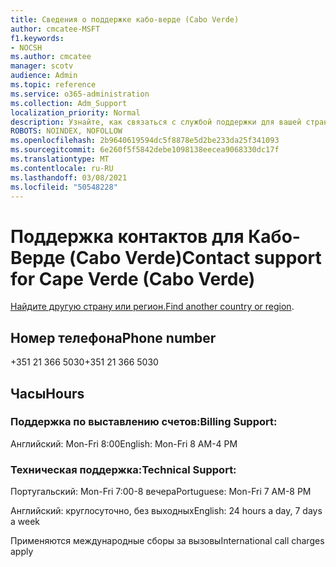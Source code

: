 ```yaml
---
title: Сведения о поддержке кабо-верде (Cabo Verde)
author: cmcatee-MSFT
f1.keywords:
- NOCSH
ms.author: cmcatee
manager: scotv
audience: Admin
ms.topic: reference
ms.service: o365-administration
ms.collection: Adm_Support
localization_priority: Normal
description: Узнайте, как связаться с службой поддержки для вашей страны или региона.
ROBOTS: NOINDEX, NOFOLLOW
ms.openlocfilehash: 2b9640619594dc5f8878e5d2be233da25f341093
ms.sourcegitcommit: 6e260f5f5842debe1098138eecea9068330dc17f
ms.translationtype: MT
ms.contentlocale: ru-RU
ms.lasthandoff: 03/08/2021
ms.locfileid: "50548228"
---
```

# <a name="contact-support-for-cape-verde-cabo-verde"></a><span data-ttu-id="6265d-103">Поддержка контактов для Кабо-Верде (Cabo Verde)</span><span class="sxs-lookup"><span data-stu-id="6265d-103">Contact support for Cape Verde (Cabo Verde)</span></span>

<span data-ttu-id="6265d-104">[Найдите другую страну или регион.](../contact-support-for-business-products.md)</span><span class="sxs-lookup"><span data-stu-id="6265d-104">[Find another country or region](../contact-support-for-business-products.md).</span></span>

## <a name="phone-number"></a><span data-ttu-id="6265d-105">Номер телефона</span><span class="sxs-lookup"><span data-stu-id="6265d-105">Phone number</span></span>
<span data-ttu-id="6265d-106">+351 21 366 5030</span><span class="sxs-lookup"><span data-stu-id="6265d-106">+351 21 366 5030</span></span>

## <a name="hours"></a><span data-ttu-id="6265d-107">Часы</span><span class="sxs-lookup"><span data-stu-id="6265d-107">Hours</span></span>
### <a name="billing-support"></a><span data-ttu-id="6265d-108">Поддержка по выставлению счетов:</span><span class="sxs-lookup"><span data-stu-id="6265d-108">Billing Support:</span></span>

<span data-ttu-id="6265d-109">Английский: Mon-Fri 8:00</span><span class="sxs-lookup"><span data-stu-id="6265d-109">English: Mon-Fri 8 AM-4 PM</span></span>

### <a name="technical-support"></a><span data-ttu-id="6265d-110">Техническая поддержка:</span><span class="sxs-lookup"><span data-stu-id="6265d-110">Technical Support:</span></span>

<span data-ttu-id="6265d-111">Португальский: Mon-Fri 7:00-8 вечера</span><span class="sxs-lookup"><span data-stu-id="6265d-111">Portuguese: Mon-Fri 7 AM-8 PM</span></span>

<span data-ttu-id="6265d-112">Английский: круглосуточно, без выходных</span><span class="sxs-lookup"><span data-stu-id="6265d-112">English: 24 hours a day, 7 days a week</span></span>

<span data-ttu-id="6265d-113">Применяются международные сборы за вызовы</span><span class="sxs-lookup"><span data-stu-id="6265d-113">International call charges apply</span></span>
